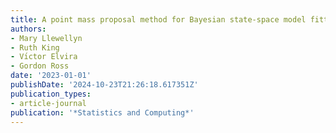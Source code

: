 ```yaml
---
title: A point mass proposal method for Bayesian state-space model fitting
authors:
- Mary Llewellyn
- Ruth King
- Vı́ctor Elvira
- Gordon Ross
date: '2023-01-01'
publishDate: '2024-10-23T21:26:18.617351Z'
publication_types:
- article-journal
publication: '*Statistics and Computing*'
---
```

